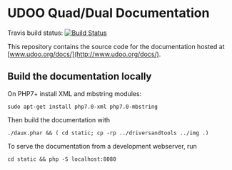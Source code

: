 # UDOO Quad/Dual Documentation

Travis build status: [![Build Status](https://travis-ci.org/UDOOboard/Docs.svg?branch=master)](https://travis-ci.org/UDOOboard/Docs)

This repository contains the source code for the documentation hosted at [www.udoo.org/docs/](http://www.udoo.org/docs/).


## Build the documentation locally
On PHP7+ install XML and mbstring modules:

    sudo apt-get install php7.0-xml php7.0-mbstring

Then build the documentation with

    ./daux.phar && ( cd static; cp -rp ../driversandtools ../img .)

To serve the documentation from a development webserver, run

    cd static && php -S localhost:8080


